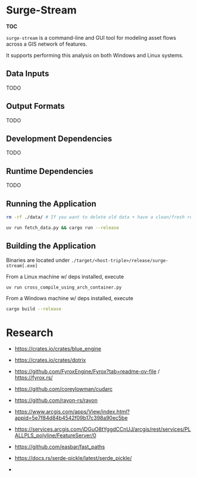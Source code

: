 
# Surge-Stream

__TOC__

`surge-stream` is a command-line and GUI tool for modeling asset flows across a GIS network of features.

It supports performing this analysis on both Windows and Linux systems.

## Data Inputs

TODO

## Output Formats

TODO

## Development Dependencies

TODO

## Runtime Dependencies

TODO

## Running the Application

```bash
rm -rf ./data/ # If you want to delete old data + have a clean/fresh run

uv run fetch_data.py && cargo run --release

```

## Building the Application

Binaries are located under `./target/<host-triple>/release/surge-stream[.exe]`

From a Linux machine w/ deps installed, execute
```bash
uv run cross_compile_using_arch_container.py
```

From a Windows machine w/ deps installed, execute

```bash
cargo build --release
```

# Research

 - https://crates.io/crates/blue_engine
 - https://crates.io/crates/dotrix
 - https://github.com/FyroxEngine/Fyrox?tab=readme-ov-file / https://fyrox.rs/

 - https://github.com/coreylowman/cudarc
 - https://github.com/rayon-rs/rayon

 - https://www.arcgis.com/apps/View/index.html?appid=5e7f84d84b4542f09b17c398a90ec5be
 - https://services.arcgis.com/jDGuO8tYggdCCnUJ/arcgis/rest/services/PLALLPLS_polyline/FeatureServer/0

 - https://github.com/easbar/fast_paths
 - https://docs.rs/serde-pickle/latest/serde_pickle/
 -


